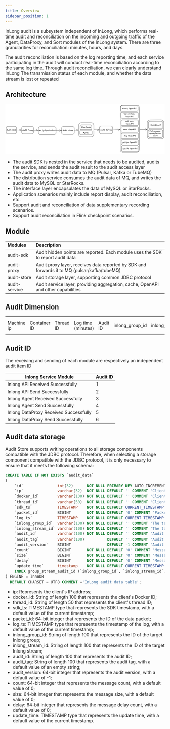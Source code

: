 ```yaml
---
title: Overview
sidebar_position: 1
---
```


InLong audit is a subsystem independent of InLong, which performs real-time audit and reconciliation on the incoming and
outgoing traffic of the Agent, DataProxy, and Sort modules of the InLong system.
There are three granularities for reconciliation: minutes, hours, and days.

The audit reconciliation is based on the log reporting time, and each service participating in the audit will conduct
real-time reconciliation according to the same log time. Through audit reconciliation, we can clearly understand InLong
The transmission status of each module, and whether the data stream is lost or repeated

## Architecture

![](img/audit_architecture.png)

- The audit SDK is nested in the service that needs to be audited, audits the service, and sends the audit result to
  the audit access layer
- The audit proxy writes audit data to MQ (Pulsar, Kafka or TubeMQ)
- The distribution service consumes the audit data of MQ, and writes the audit data to MySQL or StarRocks.
- The interface layer encapsulates the data of MySQL or StarRocks.
- Application scenarios mainly include report display, audit reconciliation, etc.
- Support audit and reconciliation of data supplementary recording scenarios.
- Support audit reconciliation in Flink checkpoint scenarios.

## Module

| Modules       | Description                                                                                  |
|:--------------|:---------------------------------------------------------------------------------------------|
| audit-sdk     | Audit hidden points are reported. Each module uses the SDK to report audit data              |
| audit-proxy   | Audit proxy layer, receives data reported by SDK and forwards it to MQ (pulsar/kafka/tubeMQ) |
| audit-store   | Audit storage layer, supporting common JDBC protocol                                         |
| audit-service | Audit service layer, providing aggregation, cache, OpenAPI and other capabilities            |

## Audit Dimension

|            |              |           ||                    |          |                 |                  |                   |      |
|------------|--------------|-----------|--------------------|----------|-----------------|------------------|-------------------|------| ---- |
| Machine ip | Container ID | Thread ID | Log time (minutes) | Audit ID | inlong_group_id | inlong_stream_id | Number of records | Size | Transmission delay (ms) |

## Audit ID

The receiving and sending of each module are respectively an independent audit item ID

| Inlong Service Module                   | Audit ID |
|-----------------------------------------|----------|
| Inlong API Received Successfully	       | 1        |
| Inlong API Send Successfully	           | 2        |
| Inlong Agent Received Successfully	     | 3        |
| Inlong Agent Send Successfully	         | 4        |
| Inlong DataProxy Received Successfully	 | 5        |
| Inlong DataProxy Send Successfully	     | 6        |

## Audit data storage

Audit Store supports writing operations to all storage components compatible with the JDBC protocol. Therefore, when
selecting a storage component compatible with the JDBC protocol, it is only necessary to ensure that it meets the
following schema:

```sql
CREATE TABLE IF NOT EXISTS `audit_data`
(
    `id`               int(32)      NOT NULL PRIMARY KEY AUTO_INCREMENT COMMENT 'Incremental primary key',
    `ip`               varchar(32)  NOT NULL DEFAULT '' COMMENT 'Client IP',
    `docker_id`        varchar(100) NOT NULL DEFAULT '' COMMENT 'Client docker id',
    `thread_id`        varchar(50)  NOT NULL DEFAULT '' COMMENT 'Client thread id',
    `sdk_ts`           TIMESTAMP    NOT NULL DEFAULT CURRENT_TIMESTAMP COMMENT 'SDK timestamp',
    `packet_id`        BIGINT       NOT NULL DEFAULT '0' COMMENT 'Packet id',
    `log_ts`           TIMESTAMP    NOT NULL DEFAULT CURRENT_TIMESTAMP COMMENT 'Log timestamp',
    `inlong_group_id`  varchar(100) NOT NULL DEFAULT '' COMMENT 'The target inlong group id',
    `inlong_stream_id` varchar(100) NOT NULL DEFAULT '' COMMENT 'The target inlong stream id',
    `audit_id`         varchar(100) NOT NULL DEFAULT '' COMMENT 'Audit id',
    `audit_tag`        varchar(100)          DEFAULT '' COMMENT 'Audit tag',
    `audit_version`    BIGINT                DEFAULT -1 COMMENT 'Audit version',
    `count`            BIGINT       NOT NULL DEFAULT '0' COMMENT 'Message count',
    `size`             BIGINT       NOT NULL DEFAULT '0' COMMENT 'Message size',
    `delay`            BIGINT       NOT NULL DEFAULT '0' COMMENT 'Message delay count',
    `update_time`      timestamp    NOT NULL DEFAULT CURRENT_TIMESTAMP ON UPDATE CURRENT_TIMESTAMP COMMENT 'Update time',
    INDEX group_stream_audit_id (`inlong_group_id`, `inlong_stream_id`, `audit_id`, `log_ts`)
) ENGINE = InnoDB
  DEFAULT CHARSET = UTF8 COMMENT ='InLong audit data table';
```

- ip: Represents the client's IP address;
- docker_id: String of length 100 that represents the client's Docker ID;
- thread_id: String of length 50 that represents the client's thread ID;
- sdk_ts: TIMESTAMP type that represents the SDK timestamp, with a default value of the current timestamp;
- packet_id: 64-bit integer that represents the ID of the data packet;
- log_ts: TIMESTAMP type that represents the timestamp of the log, with a default value of the current timestamp;
- inlong_group_id: String of length 100 that represents the ID of the target Inlong group;
- inlong_stream_id: String of length 100 that represents the ID of the target Inlong stream;
- audit_id: String of length 100 that represents the audit ID;
- audit_tag: String of length 100 that represents the audit tag, with a default value of an empty string;
- audit_version: 64-bit integer that represents the audit version, with a default value of -1;
- count: 64-bit integer that represents the message count, with a default value of 0;
- size: 64-bit integer that represents the message size, with a default value of 0;
- delay: 64-bit integer that represents the message delay count, with a default value of 0;
- update_time: TIMESTAMP type that represents the update time, with a default value of the current timestamp.